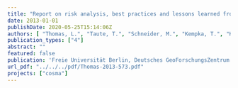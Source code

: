 ```yaml
---
title: "Report on risk analysis, best practices and lessons learned from existing geothermal projects in Germany"
date: 2013-01-01
publishDate: 2020-05-25T15:14:06Z
authors: [ "Thomas, L.", "Taute, T.", "Schneider, M.", "Kempka, T.", "Kühn, M." ]
publication_types: ["4"]
abstract: ""
featured: false
publication: 'Freie Universität Berlin, Deutsches GeoForschungsZentrum'
url_pdf: "../../../pdf/Thomas-2013-573.pdf"
projects: ["cosma"]
---
```


